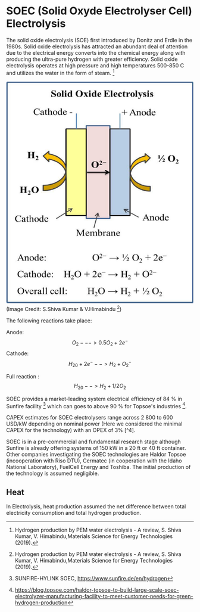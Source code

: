 # SOEC (Solid Oxyde Electrolyser Cell) Electrolysis

The solid oxide electrolysis (SOE) first introduced by Donitz and Erdle in the 1980s. Solid oxide electrolysis has attracted an abundant deal of attention due to the electrical energy converts into the chemical energy along with producing the ultra-pure hydrogen with greater efficiency. Solid oxide electrolysis operates at high pressure and high temperatures 500-850 C and utilizes the water in the form of steam. [^1] 

![](SOEC.PNG) 
(Image Credit: S.Shiva Kumar & V.Himabindu [^1])


The following reactions take place:

Anode: $$O_2-  --> 0.5 O_2 + 2 e^-$$
Cathode: $$H_20 + 2 e^-  --> H_2 +O_2^-$$


Full reaction : $$H_20 --> H_2 + 1/2O_2$$

SOEC provides a market-leading system electrical efficiency of 84 % in Sunfire facility [^2] which can goes to above 90 % for Topsoe's industries [^3].

CAPEX estimates for SOEC electrolysers range across 2 800 to 600 USD/kW depending on nominal power (Here we considered the minimal CAPEX for the technology) with an OPEX of 3% [^4].



SOEC is in a pre-commercial and fundamental research stage although Sunfire is already offering systems of 150 kW in a 20 ft or 40 ft
container. Other companies investigating the SOEC technologies are Haldor Topsoe (incooperation with Riso DTU), Cermatec (in cooperation with the
Idaho National Laboratory), FuelCell Energy and Toshiba. The initial production of the technology is assumed negligible. 

## Heat
In Electrolysis, heat production assumed the net difference between total electricity consumption and total hydrogen production.

[^1]: Hydrogen production by PEM water electrolysis - A review, S. Shiva Kumar, V. Himabindu,Materials Science for Energy Technologies (2019).

[^2]: SUNFIRE-HYLINK SOEC, https://www.sunfire.de/en/hydrogen

[^3]: https://blog.topsoe.com/haldor-topsoe-to-build-large-scale-soec-electrolyzer-manufacturing-facility-to-meet-customer-needs-for-green-hydrogen-production
